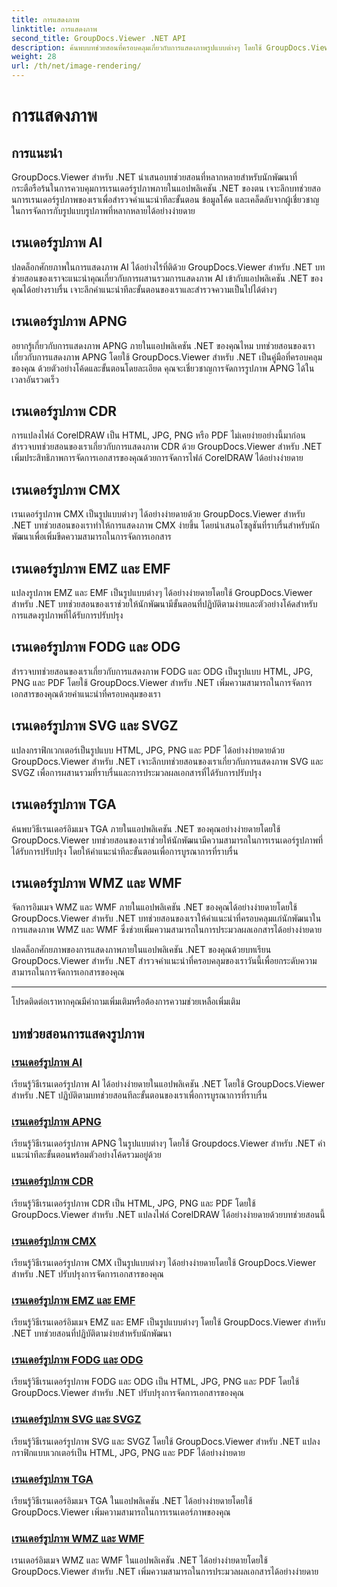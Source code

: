 ```yaml
---
title: การแสดงภาพ
linktitle: การแสดงภาพ
second_title: GroupDocs.Viewer .NET API
description: ค้นพบบทช่วยสอนที่ครอบคลุมเกี่ยวกับการแสดงภาพรูปแบบต่างๆ โดยใช้ GroupDocs.Viewer สำหรับ .NET เรียนรู้ตัวอย่างการบูรณาการและการเขียนโค้ดอย่างราบรื่น ตั้งแต่ AI ไปจนถึง WMF
weight: 28
url: /th/net/image-rendering/
---
```


# การแสดงภาพ


## การแนะนำ

GroupDocs.Viewer สำหรับ .NET นำเสนอบทช่วยสอนที่หลากหลายสำหรับนักพัฒนาที่กระตือรือร้นในการควบคุมการเรนเดอร์รูปภาพภายในแอปพลิเคชัน .NET ของตน เจาะลึกบทช่วยสอนการเรนเดอร์รูปภาพของเราเพื่อสำรวจคำแนะนำทีละขั้นตอน ข้อมูลโค้ด และเคล็ดลับจากผู้เชี่ยวชาญในการจัดการกับรูปแบบรูปภาพที่หลากหลายได้อย่างง่ายดาย

## เรนเดอร์รูปภาพ AI
ปลดล็อกศักยภาพในการแสดงภาพ AI ได้อย่างไร้ที่ติด้วย GroupDocs.Viewer สำหรับ .NET บทช่วยสอนของเราจะแนะนำคุณเกี่ยวกับการผสานรวมการแสดงภาพ AI เข้ากับแอปพลิเคชัน .NET ของคุณได้อย่างราบรื่น เจาะลึกคำแนะนำทีละขั้นตอนของเราและสำรวจความเป็นไปได้ต่างๆ

## เรนเดอร์รูปภาพ APNG
อยากรู้เกี่ยวกับการแสดงภาพ APNG ภายในแอปพลิเคชัน .NET ของคุณไหม บทช่วยสอนของเราเกี่ยวกับการแสดงภาพ APNG โดยใช้ GroupDocs.Viewer สำหรับ .NET เป็นคู่มือที่ครอบคลุมของคุณ ด้วยตัวอย่างโค้ดและขั้นตอนโดยละเอียด คุณจะเชี่ยวชาญการจัดการรูปภาพ APNG ได้ในเวลาอันรวดเร็ว

## เรนเดอร์รูปภาพ CDR
การแปลงไฟล์ CorelDRAW เป็น HTML, JPG, PNG หรือ PDF ไม่เคยง่ายอย่างนี้มาก่อน สำรวจบทช่วยสอนของเราเกี่ยวกับการแสดงภาพ CDR ด้วย GroupDocs.Viewer สำหรับ .NET เพิ่มประสิทธิภาพการจัดการเอกสารของคุณด้วยการจัดการไฟล์ CorelDRAW ได้อย่างง่ายดาย

## เรนเดอร์รูปภาพ CMX
เรนเดอร์รูปภาพ CMX เป็นรูปแบบต่างๆ ได้อย่างง่ายดายด้วย GroupDocs.Viewer สำหรับ .NET บทช่วยสอนของเราทำให้การแสดงภาพ CMX ง่ายขึ้น โดยนำเสนอโซลูชันที่ราบรื่นสำหรับนักพัฒนาเพื่อเพิ่มขีดความสามารถในการจัดการเอกสาร

## เรนเดอร์รูปภาพ EMZ และ EMF
แปลงรูปภาพ EMZ และ EMF เป็นรูปแบบต่างๆ ได้อย่างง่ายดายโดยใช้ GroupDocs.Viewer สำหรับ .NET บทช่วยสอนของเราช่วยให้นักพัฒนามีขั้นตอนที่ปฏิบัติตามง่ายและตัวอย่างโค้ดสำหรับการแสดงรูปภาพที่ได้รับการปรับปรุง

## เรนเดอร์รูปภาพ FODG และ ODG
สำรวจบทช่วยสอนของเราเกี่ยวกับการแสดงภาพ FODG และ ODG เป็นรูปแบบ HTML, JPG, PNG และ PDF โดยใช้ GroupDocs.Viewer สำหรับ .NET เพิ่มความสามารถในการจัดการเอกสารของคุณด้วยคำแนะนำที่ครอบคลุมของเรา

## เรนเดอร์รูปภาพ SVG และ SVGZ
แปลงกราฟิกเวกเตอร์เป็นรูปแบบ HTML, JPG, PNG และ PDF ได้อย่างง่ายดายด้วย GroupDocs.Viewer สำหรับ .NET เจาะลึกบทช่วยสอนของเราเกี่ยวกับการแสดงภาพ SVG และ SVGZ เพื่อการผสานรวมที่ราบรื่นและการประมวลผลเอกสารที่ได้รับการปรับปรุง

## เรนเดอร์รูปภาพ TGA
ค้นพบวิธีเรนเดอร์อิมเมจ TGA ภายในแอปพลิเคชัน .NET ของคุณอย่างง่ายดายโดยใช้ GroupDocs.Viewer บทช่วยสอนของเราช่วยให้นักพัฒนามีความสามารถในการเรนเดอร์รูปภาพที่ได้รับการปรับปรุง โดยให้คำแนะนำทีละขั้นตอนเพื่อการบูรณาการที่ราบรื่น

## เรนเดอร์รูปภาพ WMZ และ WMF
จัดการอิมเมจ WMZ และ WMF ภายในแอปพลิเคชัน .NET ของคุณได้อย่างง่ายดายโดยใช้ GroupDocs.Viewer สำหรับ .NET บทช่วยสอนของเราให้คำแนะนำที่ครอบคลุมแก่นักพัฒนาในการแสดงภาพ WMZ และ WMF ซึ่งช่วยเพิ่มความสามารถในการประมวลผลเอกสารได้อย่างง่ายดาย

ปลดล็อกศักยภาพของการแสดงภาพภายในแอปพลิเคชัน .NET ของคุณด้วยบทเรียน GroupDocs.Viewer สำหรับ .NET สำรวจคำแนะนำที่ครอบคลุมของเราวันนี้เพื่อยกระดับความสามารถในการจัดการเอกสารของคุณ

---

โปรดติดต่อเราหากคุณมีคำถามเพิ่มเติมหรือต้องการความช่วยเหลือเพิ่มเติม
## บทช่วยสอนการแสดงรูปภาพ
### [เรนเดอร์รูปภาพ AI](./render-ai-images/)
เรียนรู้วิธีเรนเดอร์รูปภาพ AI ได้อย่างง่ายดายในแอปพลิเคชัน .NET โดยใช้ GroupDocs.Viewer สำหรับ .NET ปฏิบัติตามบทช่วยสอนทีละขั้นตอนของเราเพื่อการบูรณาการที่ราบรื่น
### [เรนเดอร์รูปภาพ APNG](./render-apng-images/)
เรียนรู้วิธีเรนเดอร์รูปภาพ APNG ในรูปแบบต่างๆ โดยใช้ Groupdocs.Viewer สำหรับ .NET คำแนะนำทีละขั้นตอนพร้อมตัวอย่างโค้ดรวมอยู่ด้วย
### [เรนเดอร์รูปภาพ CDR](./render-cdr-images/)
เรียนรู้วิธีเรนเดอร์รูปภาพ CDR เป็น HTML, JPG, PNG และ PDF โดยใช้ GroupDocs.Viewer สำหรับ .NET แปลงไฟล์ CorelDRAW ได้อย่างง่ายดายด้วยบทช่วยสอนนี้
### [เรนเดอร์รูปภาพ CMX](./render-cmx-images/)
เรียนรู้วิธีเรนเดอร์รูปภาพ CMX เป็นรูปแบบต่างๆ ได้อย่างง่ายดายโดยใช้ GroupDocs.Viewer สำหรับ .NET ปรับปรุงการจัดการเอกสารของคุณ
### [เรนเดอร์รูปภาพ EMZ และ EMF](./render-emz-emf-images/)
เรียนรู้วิธีเรนเดอร์อิมเมจ EMZ และ EMF เป็นรูปแบบต่างๆ โดยใช้ GroupDocs.Viewer สำหรับ .NET บทช่วยสอนที่ปฏิบัติตามง่ายสำหรับนักพัฒนา
### [เรนเดอร์รูปภาพ FODG และ ODG](./render-fodg-odg-images/)
เรียนรู้วิธีเรนเดอร์รูปภาพ FODG และ ODG เป็น HTML, JPG, PNG และ PDF โดยใช้ GroupDocs.Viewer สำหรับ .NET ปรับปรุงการจัดการเอกสารของคุณ
### [เรนเดอร์รูปภาพ SVG และ SVGZ](./render-svg-svgz-images/)
เรียนรู้วิธีเรนเดอร์รูปภาพ SVG และ SVGZ โดยใช้ GroupDocs.Viewer สำหรับ .NET แปลงกราฟิกแบบเวกเตอร์เป็น HTML, JPG, PNG และ PDF ได้อย่างง่ายดาย
### [เรนเดอร์รูปภาพ TGA](./render-tga-images/)
เรียนรู้วิธีเรนเดอร์อิมเมจ TGA ในแอปพลิเคชัน .NET ได้อย่างง่ายดายโดยใช้ GroupDocs.Viewer เพิ่มความสามารถในการเรนเดอร์ภาพของคุณ
### [เรนเดอร์รูปภาพ WMZ และ WMF](./render-wmz-wmf-images/)
เรนเดอร์อิมเมจ WMZ และ WMF ในแอปพลิเคชัน .NET ได้อย่างง่ายดายโดยใช้ GroupDocs.Viewer สำหรับ .NET เพิ่มความสามารถในการประมวลผลเอกสารได้อย่างง่ายดาย
